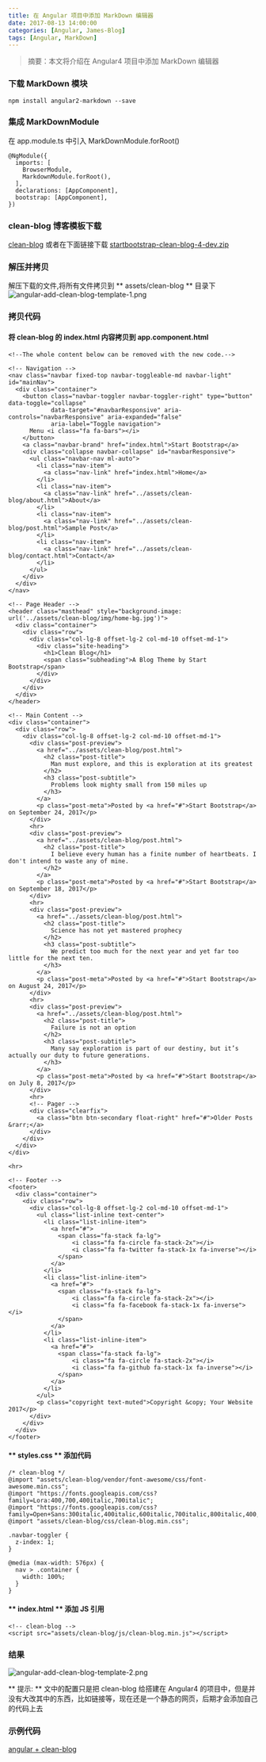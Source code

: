 ```yaml
---
title: 在 Angular 项目中添加 MarkDown 编辑器
date: 2017-08-13 14:00:00
categories: [Angular, James-Blog]
tags: [Angular, MarkDown]
---
```


> 摘要：本文将介绍在 Angular4 项目中添加 MarkDown 编辑器

### 下载 MarkDown 模块
```
npm install angular2-markdown --save
```

### 集成 MarkDownModule
在 app.module.ts 中引入 MarkDownModule.forRoot()
```
@NgModule({
  imports: [
    BrowserModule,
    MarkdownModule.forRoot(),
  ],
  declarations: [AppComponent],
  bootstrap: [AppComponent],
})
```


### clean-blog 博客模板下载
[clean-blog](https://startbootstrap.com/template-overviews/clean-blog/)
或者在下面链接下载
[startbootstrap-clean-blog-4-dev.zip](https://1csh1.github.io/file/angular-add-clean-blog-template/startbootstrap-clean-blog-4-dev.zip)

### 解压并拷贝
解压下载的文件,将所有文件拷贝到 ** assets/clean-blog ** 目录下
![angular-add-clean-blog-template-1.png](https://1csh1.github.io/img/angular-add-clean-blog-template/angular-add-clean-blog-template-1.png)

### 拷贝代码

#### 将 clean-blog 的 index.html 内容拷贝到 app.component.html

```
<!--The whole content below can be removed with the new code.-->

<!-- Navigation -->
<nav class="navbar fixed-top navbar-toggleable-md navbar-light" id="mainNav">
  <div class="container">
    <button class="navbar-toggler navbar-toggler-right" type="button" data-toggle="collapse"
            data-target="#navbarResponsive" aria-controls="navbarResponsive" aria-expanded="false"
            aria-label="Toggle navigation">
      Menu <i class="fa fa-bars"></i>
    </button>
    <a class="navbar-brand" href="index.html">Start Bootstrap</a>
    <div class="collapse navbar-collapse" id="navbarResponsive">
      <ul class="navbar-nav ml-auto">
        <li class="nav-item">
          <a class="nav-link" href="index.html">Home</a>
        </li>
        <li class="nav-item">
          <a class="nav-link" href="../assets/clean-blog/about.html">About</a>
        </li>
        <li class="nav-item">
          <a class="nav-link" href="../assets/clean-blog/post.html">Sample Post</a>
        </li>
        <li class="nav-item">
          <a class="nav-link" href="../assets/clean-blog/contact.html">Contact</a>
        </li>
      </ul>
    </div>
  </div>
</nav>

<!-- Page Header -->
<header class="masthead" style="background-image: url('../assets/clean-blog/img/home-bg.jpg')">
  <div class="container">
    <div class="row">
      <div class="col-lg-8 offset-lg-2 col-md-10 offset-md-1">
        <div class="site-heading">
          <h1>Clean Blog</h1>
          <span class="subheading">A Blog Theme by Start Bootstrap</span>
        </div>
      </div>
    </div>
  </div>
</header>

<!-- Main Content -->
<div class="container">
  <div class="row">
    <div class="col-lg-8 offset-lg-2 col-md-10 offset-md-1">
      <div class="post-preview">
        <a href="../assets/clean-blog/post.html">
          <h2 class="post-title">
            Man must explore, and this is exploration at its greatest
          </h2>
          <h3 class="post-subtitle">
            Problems look mighty small from 150 miles up
          </h3>
        </a>
        <p class="post-meta">Posted by <a href="#">Start Bootstrap</a> on September 24, 2017</p>
      </div>
      <hr>
      <div class="post-preview">
        <a href="../assets/clean-blog/post.html">
          <h2 class="post-title">
            I believe every human has a finite number of heartbeats. I don't intend to waste any of mine.
          </h2>
        </a>
        <p class="post-meta">Posted by <a href="#">Start Bootstrap</a> on September 18, 2017</p>
      </div>
      <hr>
      <div class="post-preview">
        <a href="../assets/clean-blog/post.html">
          <h2 class="post-title">
            Science has not yet mastered prophecy
          </h2>
          <h3 class="post-subtitle">
            We predict too much for the next year and yet far too little for the next ten.
          </h3>
        </a>
        <p class="post-meta">Posted by <a href="#">Start Bootstrap</a> on August 24, 2017</p>
      </div>
      <hr>
      <div class="post-preview">
        <a href="../assets/clean-blog/post.html">
          <h2 class="post-title">
            Failure is not an option
          </h2>
          <h3 class="post-subtitle">
            Many say exploration is part of our destiny, but it’s actually our duty to future generations.
          </h3>
        </a>
        <p class="post-meta">Posted by <a href="#">Start Bootstrap</a> on July 8, 2017</p>
      </div>
      <hr>
      <!-- Pager -->
      <div class="clearfix">
        <a class="btn btn-secondary float-right" href="#">Older Posts &rarr;</a>
      </div>
    </div>
  </div>
</div>

<hr>

<!-- Footer -->
<footer>
  <div class="container">
    <div class="row">
      <div class="col-lg-8 offset-lg-2 col-md-10 offset-md-1">
        <ul class="list-inline text-center">
          <li class="list-inline-item">
            <a href="#">
              <span class="fa-stack fa-lg">
                  <i class="fa fa-circle fa-stack-2x"></i>
                  <i class="fa fa-twitter fa-stack-1x fa-inverse"></i>
              </span>
            </a>
          </li>
          <li class="list-inline-item">
            <a href="#">
              <span class="fa-stack fa-lg">
                  <i class="fa fa-circle fa-stack-2x"></i>
                  <i class="fa fa-facebook fa-stack-1x fa-inverse"></i>
              </span>
            </a>
          </li>
          <li class="list-inline-item">
            <a href="#">
              <span class="fa-stack fa-lg">
                  <i class="fa fa-circle fa-stack-2x"></i>
                  <i class="fa fa-github fa-stack-1x fa-inverse"></i>
              </span>
            </a>
          </li>
        </ul>
        <p class="copyright text-muted">Copyright &copy; Your Website 2017</p>
      </div>
    </div>
  </div>
</footer>

```

#### ** styles.css ** 添加代码

```
/* clean-blog */
@import "assets/clean-blog/vendor/font-awesome/css/font-awesome.min.css";
@import "https://fonts.googleapis.com/css?family=Lora:400,700,400italic,700italic";
@import "https://fonts.googleapis.com/css?family=Open+Sans:300italic,400italic,600italic,700italic,800italic,400,300,600,700,800";
@import "assets/clean-blog/css/clean-blog.min.css";

.navbar-toggler {
  z-index: 1;
}

@media (max-width: 576px) {
  nav > .container {
    width: 100%;
  }
}
```

#### ** index.html ** 添加 JS 引用
```
<!-- clean-blog -->
<script src="assets/clean-blog/js/clean-blog.min.js"></script>
```

### 结果

![angular-add-clean-blog-template-2.png](https://1csh1.github.io/img/angular-add-clean-blog-template/angular-add-clean-blog-template-2.png)

** 提示: **  文中的配置只是把 clean-blog 给搭建在 Angular4 的项目中，但是并没有大改其中的东西，比如链接等，现在还是一个静态的网页，后期才会添加自己的代码上去

### 示例代码
[angular + clean-blog](https://github.com/1CSH1/james-blog-ui/tree/4505a4fa26e2835b33914be1976b5aaac1254e20)


